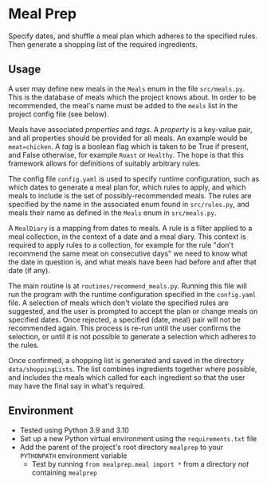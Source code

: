 # Meal Prep

Specify dates, and shuffle a meal plan which adheres to the specified rules. Then generate a shopping list of the required ingredients.

## Usage

A user may define new meals in the `Meals` enum in the file `src/meals.py`. This is the database of meals which the project knows about. In order to be recommended, the meal's name must be added to the `meals` list in the project config file (see below).

Meals have associated *properties* and *tags*. A *property* is a key-value pair, and all properties should be provided for all meals. An example would be `meat=chicken`. A *tag* is a boolean flag which is taken to be True if present, and False otherwise, for example `Roast` or `Healthy`. The hope is that this framework allows for definitions of suitably arbitrary rules.

The config file `config.yaml` is used to specify runtime configuration, such as which dates to generate a meal plan for, which rules to apply, and which meals to include is the set of possibly-recommended meals. The rules are specified by the name in the associated enum found in `src/rules.py`, and meals their name as defined in the `Meals` enum in `src/meals.py`.

A `MealDiary` is a mapping from dates to meals. A rule is a filter applied to a meal collection, in the context of a date and a meal diary. This context is required to apply rules to a collection, for example for the rule "don't recommend the same meat on consecutive days" we need to know what the date in question is, and what meals have been had before and after that date (if any).

The main routine is at `routines/recommend_meals.py`. Running this file will run the program with the runtime configuration specified in the `config.yaml` file. A selection of meals which don't violate the specified rules are suggested, and the user is prompted to accept the plan or change meals on specified dates. Once rejected, a specified (date, meal) pair will not be recommended again. This process is re-run until the user confirms the selection, or until it is not possible to generate a selection which adheres to the rules.

Once confirmed, a shopping list is generated and saved in the directory `data/shoppingLists`. The list combines ingredients together where possible, and includes the meals which called for each ingredient so that the user may have the final say in what's required.

## Environment

* Tested using Python 3.9 and 3.10
* Set up a new Python virtual environment using the `requirements.txt` file
* Add the parent of the project's root directory `mealprep` to your `PYTHONPATH` environment variable
	- Test by running `from mealprep.meal import *` from a directory *not* containing `mealprep`

